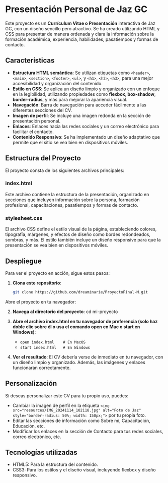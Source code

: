 # Presentación Personal de Jaz GC

Este proyecto es un **Currículum Vitae o Presentación** interactiva de Jaz GC, con un diseño sencillo pero atractivo. Se ha creado utilizando HTML y CSS para presentar de manera ordenada y clara la información sobre la formación académica, experiencia, habilidades, pasatiempos y formas de contacto.

## Características

- **Estructura HTML semántica**: Se utilizan etiquetas como `<header>`, `<main>`, `<section>`, `<footer>`, `<ul>`, y `<h1>`, `<h2>`, `<h3>`, para una mejor accesibilidad y organización del contenido.
- **Estilo en CSS**: Se aplica un diseño limpio y organizado con un enfoque en la legibilidad, utilizando propiedades como **flexbox**, **box-shadow**, **border-radius**, y más para mejorar la apariencia visual.
- **Navegación**: Barra de navegación para acceder fácilmente a las diferentes secciones del CV.
- **Imagen de perfil**: Se incluye una imagen redonda en la sección de presentación personal.
- **Enlaces**: Enlaces hacia las redes sociales y un correo electrónico para facilitar el contacto.
- **Contenido Responsivo**: Se ha implementado un diseño adaptativo que permite que el sitio se vea bien en dispositivos móviles.

## Estructura del Proyecto

El proyecto consta de los siguientes archivos principales:

### **index.html**

Este archivo contiene la estructura de la presentación, organizado en secciones que incluyen información sobre la persona, formación profesional, capacitaciones, pasatiempos y formas de contacto.

### **stylesheet.css**

El archivo CSS define el estilo visual de la página, estableciendo colores, tipografía, márgenes, y efectos de diseño como bordes redondeados, sombras, y más. El estilo también incluye un diseño responsive para que la presentación se vea bien en dispositivos móviles.

## Despliegue

Para ver el proyecto en acción, sigue estos pasos:

1. **Clona este repositorio**:
   ```bash
   git clone https://github.com/dreaminarie/ProyectoFinal-M.git
Abre el proyecto en tu navegador:

2. **Navega al directorio del proyecto**:
cd mi-proyecto

3. **Abre el archivo index.html en tu navegador de preferencia (solo haz doble clic sobre él o usa el comando open en Mac o start en Windows)**:
    - `open index.html    # En MacOS`
    - `start index.html   # En Windows`

4. **Ver el resultado**: 
El CV debería verse de inmediato en tu navegador, con un diseño limpio y organizado. Además, las imágenes y enlaces funcionarán correctamente.

## Personalización
Si deseas personalizar este CV para tu propio uso, puedes:

- Cambiar la imagen de perfil en la etiqueta `<img src="resources/IMG_20241114_102118.jpg" alt="Foto de Jaz" style="border-radius: 50%; width: 150px;">` por tu propia foto.
- Editar las secciones de información como Sobre mí, Capacitación, Educación, etc.
- Modificar los enlaces en la sección de Contacto para tus redes sociales, correo electrónico, etc.

## Tecnologías utilizadas
- HTML5: Para la estructura del contenido.
- CSS3: Para los estilos y el diseño visual, incluyendo flexbox y diseño responsivo.